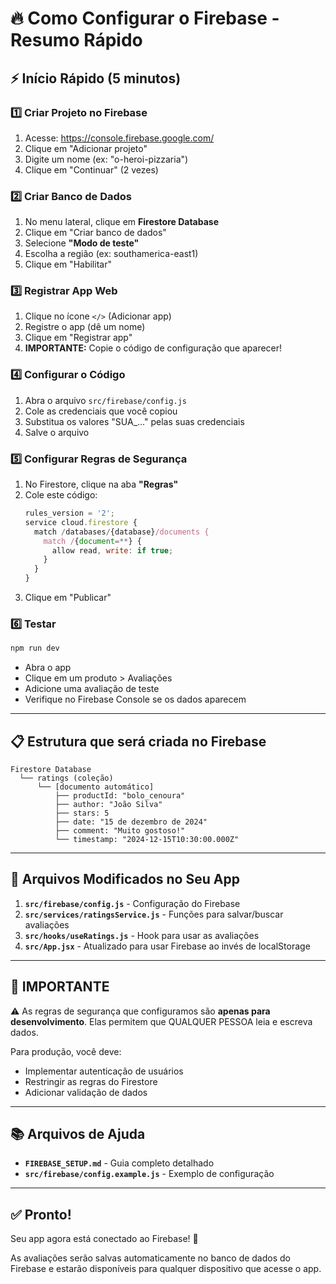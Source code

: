 # 🔥 Como Configurar o Firebase - Resumo Rápido

## ⚡ Início Rápido (5 minutos)

### 1️⃣ Criar Projeto no Firebase
1. Acesse: https://console.firebase.google.com/
2. Clique em "Adicionar projeto"
3. Digite um nome (ex: "o-heroi-pizzaria")
4. Clique em "Continuar" (2 vezes)

### 2️⃣ Criar Banco de Dados
1. No menu lateral, clique em **Firestore Database**
2. Clique em "Criar banco de dados"
3. Selecione **"Modo de teste"**
4. Escolha a região (ex: southamerica-east1)
5. Clique em "Habilitar"

### 3️⃣ Registrar App Web
1. Clique no ícone `</>` (Adicionar app)
2. Registre o app (dê um nome)
3. Clique em "Registrar app"
4. **IMPORTANTE:** Copie o código de configuração que aparecer!

### 4️⃣ Configurar o Código
1. Abra o arquivo `src/firebase/config.js`
2. Cole as credenciais que você copiou
3. Substitua os valores "SUA_..." pelas suas credenciais
4. Salve o arquivo

### 5️⃣ Configurar Regras de Segurança
1. No Firestore, clique na aba **"Regras"**
2. Cole este código:
   ```javascript
   rules_version = '2';
   service cloud.firestore {
     match /databases/{database}/documents {
       match /{document=**} {
         allow read, write: if true;
       }
     }
   }
   ```
3. Clique em "Publicar"

### 6️⃣ Testar
```bash
npm run dev
```

- Abra o app
- Clique em um produto > Avaliações
- Adicione uma avaliação de teste
- Verifique no Firebase Console se os dados aparecem

---

## 📋 Estrutura que será criada no Firebase

```
Firestore Database
  └── ratings (coleção)
      └── [documento automático]
          ├── productId: "bolo_cenoura"
          ├── author: "João Silva"
          ├── stars: 5
          ├── date: "15 de dezembro de 2024"
          ├── comment: "Muito gostoso!"
          └── timestamp: "2024-12-15T10:30:00.000Z"
```

---

## 🎯 Arquivos Modificados no Seu App

1. **`src/firebase/config.js`** - Configuração do Firebase
2. **`src/services/ratingsService.js`** - Funções para salvar/buscar avaliações
3. **`src/hooks/useRatings.js`** - Hook para usar as avaliações
4. **`src/App.jsx`** - Atualizado para usar Firebase ao invés de localStorage

---

## 🚨 IMPORTANTE

⚠️ As regras de segurança que configuramos são **apenas para desenvolvimento**. 
Elas permitem que QUALQUER PESSOA leia e escreva dados.

Para produção, você deve:
- Implementar autenticação de usuários
- Restringir as regras do Firestore
- Adicionar validação de dados

---

## 📚 Arquivos de Ajuda

- **`FIREBASE_SETUP.md`** - Guia completo detalhado
- **`src/firebase/config.example.js`** - Exemplo de configuração

---

## ✅ Pronto!

Seu app agora está conectado ao Firebase! 🎉

As avaliações serão salvas automaticamente no banco de dados do Firebase 
e estarão disponíveis para qualquer dispositivo que acesse o app.


